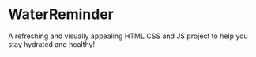 # WaterReminder
 A refreshing and visually appealing HTML CSS and JS project to help you stay hydrated and healthy!
